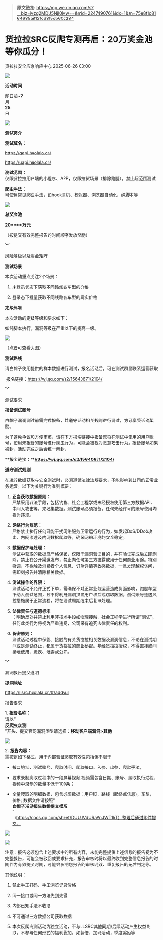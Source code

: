 > **原文链接**: https://mp.weixin.qq.com/s?__biz=Mzg2MDU5NjI0Mw==&mid=2247490761&idx=1&sn=75e8f1c8164685a812fcd815cb602284

#  货拉拉SRC反爬专测再启：20万奖金池等你瓜分！  
 货拉拉安全应急响应中心   2025-06-26 03:00  
  
![](https://mmbiz.qpic.cn/mmbiz_gif/aZnamC1DTRvNOmqguE4HdXnXQVqOfjTANtFAjiad7Wj6pTEylI6Gpam8xNjdmmVmNQNhe2l90HUhssuI7XCMPHg/640?wx_fmt=gif "")  
  
**活动时间**  
  
即日起~**7**  
月  
**25**  
日  
  
![](https://mmbiz.qpic.cn/mmbiz_gif/aZnamC1DTRvNOmqguE4HdXnXQVqOfjTANtFAjiad7Wj6pTEylI6Gpam8xNjdmmVmNQNhe2l90HUhssuI7XCMPHg/640?wx_fmt=gif "")  
  
**测试简介**  
  
  
  
  
**测试域名：**  
  
https://qapi.huolala.cn/  
  
https://uapi.huolala.cn/  
  
  
**测试范围：**  
仅限货拉拉用户端的小程序、APP，仅限拉货场景（排除跑腿），禁止超范围测试  
  
  
**爬虫手法：**  
可使用常见爬虫手法，如hook真机、模拟器、浏览器自动化、纯脚本等  
  
![](https://mmbiz.qpic.cn/mmbiz_gif/aZnamC1DTRvNOmqguE4HdXnXQVqOfjTANtFAjiad7Wj6pTEylI6Gpam8xNjdmmVmNQNhe2l90HUhssuI7XCMPHg/640?wx_fmt=gif "")  
  
**总奖金池**  
  
**20****万元**  
  
（按提交有效完整报告的时间顺序发放奖励）  
  
  
**﹀**  
  
  
风险等级以及奖金矩阵  
  
  
  
**测试场景**  
  
本次活动重点关注2个场景：  
  
1. 未登录状态下获取不同路线各车型的价格  
  
2. 登录态下批量获取不同线路各车型的真实价格  
  
**定级标准**  
  
本次活动的定级等级和要求如下：  
  
如纯脚本执行，漏洞等级在严重以下的提高一级。  
  
![](https://mmbiz.qpic.cn/mmbiz_png/U83RJGeEWqSt0ACXlIeHDcjT0LCf1KqoYtTEthibuy4QByHvty4nsnHmR85z1R3Q627DJH8c45TmkicGQJvTXsLQ/640?wx_fmt=png&from=appmsg "")  
  
（点击可查看大图）  
  
  
**测试路线**  
  
请白帽子使用提供的样本数据进行测试，报名活动后，可在测试群里联系运营获取  
  
 报名链接：https://wj.qq.com/s2/15640671/2104/  
  
  
  
  
  
  
  
  
**﹀**  
  
测试要求  
  
  
  
**报备测试账号**  
  
白帽子漏洞测试前需完成报备，并遵守活动相关规则进行测试，方可享受活动奖励。  
  
为了避免争议和方便审核，请在下方报名链接中报备您将在测试中使用的用户账号，使用未报备的账号进行爬虫行为，可能会被视为恶意攻击行为。报备账号如果被封，活动完成之后会统一解封。  
  
**报名链接：****https://wj.qq.com/s2/15640671/2104/**  
  
  
**遵守测试规则**  
  
在进行数据获取与安全测试时，必须遵循法律法规要求，不能影响到公司的正常业务运营。以下为关键行为准则概要：  
1. **正当获取数据原则：**  
严禁采用非法手段，包括钓鱼、社会工程学或未经授权使用第三方数据API、中间人攻击等，来收集数据。测试账号必须报备，任何未经许可的账号使用均视为违规。  
  
1. **网络行为规范：**  
严格禁止执行任何可能干扰网络服务正常运行的行为，如发起DoS/DDoS攻击、内网渗透及内网数据爬取等，确保网络环境的安全稳定。  
  
1. **数据保护与处理：**  
测试中获取的数据应严格保密，仅限于漏洞验证目的，并在验证完成后立即删除，禁止在公开渠道发布，禁止向任何第三方披露或用于任何商业用途。特别强调，不得触及消费者个人信息、订单详情等敏感数据，一旦发现越权访问，需即刻报告并清除相关数据。  
  
1. **测试操作的界限：**  
测试活动不允许正式下单，需确保不对正常业务运营造成负面影响，跑腿车型不纳入测试范围，且不得利用漏洞损害用户权益或窃取数据。测试账号遭遇风控措施属于正常流程，将在测试周期结束后复审处理。  
  
1. **法律责任与道德标准**  
：明确反对并禁止利用非技术手段如物理接触、社会工程学进行所谓“测试”，任何此类行为将视为严重违规，公司保有追究法律责任的权利。  
  
1. **保密原则：**  
测试活动过程中保管、接触的有关货拉拉相关数据及漏洞信息，不论在测试期间或是测试终止，都属于货拉拉的商业秘密。非经货拉拉授权，不得直接或间接地使用、发表、泄露或公开。  
  
  
  
  
  
  
  
  
  
**﹀**  
  
漏洞报告提交说明  
  
  
  
**提洞地址**  
  
https://llsrc.huolala.cn/#/addvul  
  
  
报告要求  
  
1. **报告名称：**  
请以“  
**反爬虫众测**  
”开头，提交官网漏洞类型请选择：**移动客户端漏洞>其他**  
  
![](https://mmbiz.qpic.cn/mmbiz_png/U83RJGeEWqRSqzib3sdH6bf8dzpapKYtEbLiblbDrnL8uzkWlQl5I6caE9xph0vV6iaOM1ibicdxf3ibSGQtNfDpibMsw/640?wx_fmt=png "")  
  
  
2. **报告内容：**  
需按照如下格式，用于内部验证爬取有效性包括但不限于  
- 接口地址、测试账号、爬取时间、爬取接口、入参、出参、爬取手法;  
  
- 要求录制爬取过程中的一段屏幕视频,视频需包含日期、账号、爬取执行过程、视频中录制的数量不低于100条；  
  
- 全量爬取的明细数据，包含必须数据：用户ID，路线（起终点信息)，车型，价格; 数据文件请按照“  
**白帽子活动报告数据提交模版**  
”  
（https://docs.qq.com/sheet/DUUJVdURaVnJWT1hT）整理后通过附件提交。  
  
  
  
![](https://mmbiz.qpic.cn/mmbiz_png/U83RJGeEWqRSqzib3sdH6bf8dzpapKYtEKkcoHOy4X4UF0dBQblcvrLegJl7Ficj18ZvTZY47WjyXmQAkTawiceYw/640?wx_fmt=png "")  
  
![](https://mmbiz.qpic.cn/mmbiz_png/U83RJGeEWqRSqzib3sdH6bf8dzpapKYtEt5tuqt9ZR3g1ORhU8YmOs48WwPb6r7Fosahkf2iagvVXb8G8KIyVJjQ/640?wx_fmt=png "")  
  
  
注意：报告必须包含上述要求中的所有内容，未能完整提供上述信息的报告视为不完整报告，可能会被驳回或要求补充，报告审核时将以最终收到完整信息报告的时间作为有效提交时间，可能会影响您报告的审核时效、重复报告的先后判定等。  
  
  
  
  
  
  
  
  
其他说明：  
1. 禁止手工打码、手工浏览记录价格  
  
1. 同一接口或同一方法先到先得  
  
1. 内部已知手法不收取  
  
1. 不可通过三方数据公司获取数据  
  
1. 本次反爬专测活动为独立活动，不与LLSRC其他同期/后续活动产生权益关联，不参与任何形式的福利叠加，如翻倍、加码活动，季度奖励等  
  
  
  
  
